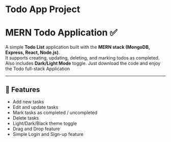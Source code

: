 ﻿# Todo App Project
# MERN Todo Application ✅

A simple **Todo List** application built with the **MERN stack (MongoDB, Express, React, Node.js)**.  
It supports creating, updating, deleting, and marking todos as completed.  
Also includes **Dark/Light Mode** toggle. Just download the code and enjoy the Todo full-stack Application

---

## 🚀 Features
- Add new tasks
- Edit and update tasks
- Mark tasks as completed / uncompleted
- Delete tasks
- Light/Dark/Black theme toggle
- Drag and Drop feature
- Simple Login and Sign-up feature

